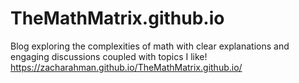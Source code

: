 # TheMathMatrix.github.io
Blog exploring the complexities of math with clear explanations and engaging discussions coupled with topics I like!
https://zacharahman.github.io/TheMathMatrix.github.io/ 
